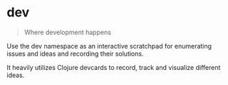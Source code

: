 # dev

> Where development happens

Use the dev namespace as an interactive scratchpad for enumerating issues and ideas and recording their solutions.

It heavily utilizes Clojure devcards to record, track and visualize different ideas.
